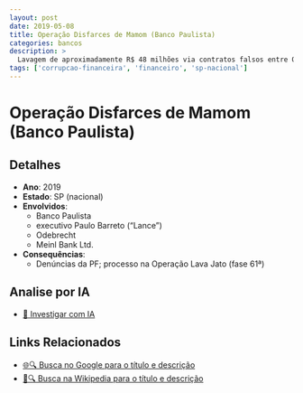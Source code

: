 ```yaml
---
layout: post
date: 2019-05-08
title: Operação Disfarces de Mamom (Banco Paulista)
categories: bancos
description: > 
  Lavagem de aproximadamente R$ 48 milhões via contratos falsos entre Odebrecht e empresa financeira.
tags: ['corrupcao-financeira', 'financeiro', 'sp-nacional']
---
```


# Operação Disfarces de Mamom (Banco Paulista)

## Detalhes
- **Ano**: 2019
- **Estado**: SP (nacional)
- **Envolvidos**:
  - Banco Paulista
  - executivo Paulo Barreto (“Lance”)
  - Odebrecht
  - Meinl Bank Ltd.
- **Consequências**:
  - Denúncias da PF; processo na Operação Lava Jato (fase 61ª)

## Analise por IA
- [🤖 Investigar com IA](https://www.perplexity.ai/search?q=%22esc%C3%A2ndalo%20financeiro%20Brasil%22%20Opera%C3%A7%C3%A3o%20Disfarces%20de%20Mamom%20%28Banco%20Paulista%29%20Lavagem%20de%20aproximadamente%20R%24%2048%20milh%C3%B5es%20via%20contratos%20falsos%20entre%20Odebrecht%20e%20empresa%20financeira.%20SP%20%28nacional%29%202019)

## Links Relacionados
- [🌐🔍 Busca no Google para o título e descrição](https://www.google.com/search?q=%22esc%C3%A2ndalo%20financeiro%20Brasil%22%20Opera%C3%A7%C3%A3o%20Disfarces%20de%20Mamom%20%28Banco%20Paulista%29%20Lavagem%20de%20aproximadamente%20R%24%2048%20milh%C3%B5es%20via%20contratos%20falsos%20entre%20Odebrecht%20e%20empresa%20financeira.%20SP%20%28nacional%29%202019)
- [📖🔍 Busca na Wikipedia para o título e descrição](https://pt.wikipedia.org/w/index.php?search=%22esc%C3%A2ndalo%20financeiro%20Brasil%22%20Opera%C3%A7%C3%A3o%20Disfarces%20de%20Mamom%20%28Banco%20Paulista%29%20Lavagem%20de%20aproximadamente%20R%24%2048%20milh%C3%B5es%20via%20contratos%20falsos%20entre%20Odebrecht%20e%20empresa%20financeira.%20SP%20%28nacional%29%202019)

